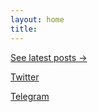 ```yaml
---
layout: home
title:
---
```


[See latest posts →](https://homer.reisen/pages/latest)

[Twitter](https://twitter.com/HomerClassic)

[Telegram](https://t.me/homer0777)

